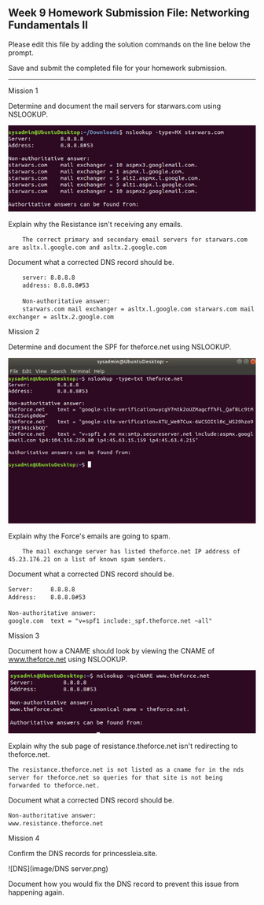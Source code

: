 ## Week 9 Homework Submission File: Networking Fundamentals II 

Please edit this file by adding the solution commands on the line below the prompt.

Save and submit the completed file for your homework submission.

---

Mission 1

Determine and document the mail servers for starwars.com using NSLOOKUP.

![nslookup_typeMX](image/nslookup_type=MX.png)


Explain why the Resistance isn't receiving any emails.

        The correct primary and secondary email servers for starwars.com are asltx.l.google.com and asltx.2.google.com

Document what a corrected DNS record should be.

        server: 8.8.8.8
        address: 8.8.8.8#53

        Non-authoritative answer: 
        starwars.com mail exchanger = asltx.l.google.com starwars.com mail exchanger = asltx.2.google.com


Mission 2

Determine and document the SPF for theforce.net using NSLOOKUP.


![nslookup_typetxt4spf](image/nslookup_type=txt4spf.png)



Explain why the Force's emails are going to spam.

        The mail exchange server has listed theforce.net IP address of 45.23.176.21 on a list of known spam senders. 

Document what a corrected DNS record should be.

    Server:		8.8.8.8
    Address:	8.8.8.8#53

    Non-authoritative answer:
    google.com	text = "v=spf1 include:_spf.theforce.net ~all"


Mission 3

Document how a CNAME should look by viewing the CNAME of www.theforce.net using NSLOOKUP.

![nslookup_q=cname](image/nslookup_q=CNAME.png)



Explain why the sub page of resistance.theforce.net isn't redirecting to theforce.net.

    The resistance.theforce.net is not listed as a cname for in the nds server for theforce.net so queries for that site is not being forwarded to theforce.net. 


Document what a corrected DNS record should be.

    Non-authoritative answer: 
    www.resistance.theforce.net

 Mission 4

  Confirm the DNS records for princessleia.site.


![DNS](image/DNS server.png)




Document how you would fix the DNS record to prevent this issue from happening again.  